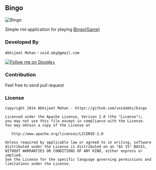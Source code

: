 ## Bingo

![Bingo](http://www.bingobonus.name/bingo_name.jpg)

Simple rmi application for playing [Bingo(Game)](http://en.wikipedia.org/wiki/Bingo_(U.S.))

### Developed By

`Abhijeet Mohan` - `void.aby@gmail.com`

<a href="https://plus.google.com/104070882148677917719/about">
  <img alt="Follow me on Google+"
       src="http://data.pkmmte.com/temp/social_google_plus_logo.png" />
</a>

### Contribution

Feel free to send pull request

### License

```
Copyright 2014 Abhijeet Mohan - https://github.com/voidabhi/bingo

Licensed under the Apache License, Version 2.0 (the "License");
you may not use this file except in compliance with the License.
You may obtain a copy of the License at

   http://www.apache.org/licenses/LICENSE-2.0

Unless required by applicable law or agreed to in writing, software
distributed under the License is distributed on an "AS IS" BASIS,
WITHOUT WARRANTIES OR CONDITIONS OF ANY KIND, either express or implied.
See the License for the specific language governing permissions and
limitations under the License.
```
